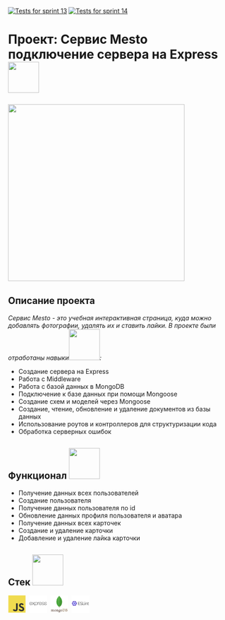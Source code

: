 [![Tests for sprint 13](https://github.com/MariiaGudkova/express-mesto-gha/actions/workflows/tests-13-sprint.yml/badge.svg)](https://github.com/MariiaGudkova/express-mesto-gha/actions/workflows/tests-13-sprint.yml) 
[![Tests for sprint 14](https://github.com/MariiaGudkova/express-mesto-gha/actions/workflows/tests-14-sprint.yml/badge.svg)](https://github.com/MariiaGudkova/express-mesto-gha/actions/workflows/tests-14-sprint.yml)

# **Проект: Сервис Mesto подключение сервера на Express** <img src="https://media.giphy.com/media/kp8xp7w2CsLSJ1i1M9/giphy.gif" width="70" height="70">


<img src="https://media.giphy.com/media/DZR39sOOQWP8A7UoVs/giphy.gif" width="400" height="400">

## **Описание проекта**

_Сервис Mesto - это учебная интерактивная страница, куда можно добавлять фотографии, удалять их и ставить лайки._
_В проекте были отработаны навыки<img src="https://media.giphy.com/media/YO0zXMgEF0QwxUoa7E/giphy.gif" width="70" height="70">:_

- Создание сервера на Express
- Работа с Middleware
- Работа с базой данных в MongoDB
- Подключение к базе данных при помощи Mongoose
- Создание схем и моделей через Mongoose
- Создание, чтение, обновление и удаление документов из базы данных
- Использование роутов и контроллеров для структуризации кода
- Обработка серверных ошибок

## **Функционал** <img src="https://media.giphy.com/media/z0dQcTi6EouwjKol5D/giphy.gif" width="70" height="70">

- Получение данных всех пользователей
- Создание пользователя
- Получение данных пользователя по id
- Обновление данных профиля пользователя и аватара
- Получение данных всех карточек
- Создание и удаление карточки
- Добавление и удаление лайка карточки

## **Стек** <img src="https://media.giphy.com/media/3cwLpdCalQrML78gbe/giphy.gif" width="70" height="70">
<div>
<img src="https://raw.githubusercontent.com/devicons/devicon/1119b9f84c0290e0f0b38982099a2bd027a48bf1/icons/javascript/javascript-original.svg" width="40" height="40">&nbsp;
<img src="https://raw.githubusercontent.com/devicons/devicon/1119b9f84c0290e0f0b38982099a2bd027a48bf1/icons/express/express-original-wordmark.svg" width="40" height="40">&nbsp;
<img src="https://raw.githubusercontent.com/devicons/devicon/1119b9f84c0290e0f0b38982099a2bd027a48bf1/icons/mongodb/mongodb-original-wordmark.svg" width="40" height="40">&nbsp;
<img src="https://raw.githubusercontent.com/devicons/devicon/1119b9f84c0290e0f0b38982099a2bd027a48bf1/icons/eslint/eslint-original-wordmark.svg" width="40" height="40">&nbsp;
</div>






